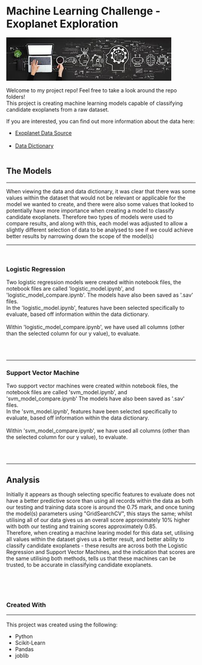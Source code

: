 # Machine Learning Challenge - Exoplanet Exploration
![Header](images/header.jpg)<br>

Welcome to my project repo! 
Feel free to take a look around the repo folders!<br>
This project is creating machine learning models capable of classifying candidate exoplanets from a raw dataset. 

If you are interested, you can find out more information about the data here:<br>
* [Exoplanet Data Source](https://www.kaggle.com/nasa/kepler-exoplanet-search-results)<br><br>
* [Data Dictionary](https://exoplanetarchive.ipac.caltech.edu/docs/API_kepcandidate_columns.html)<br><br>

## The Models
<hr>
When viewing the data and data dictionary, it was clear that there was some values within the dataset that would not be relevant or applicable for the model we wanted to create, and there were also some values that looked to potentially have more importance when creating a model to classify candidate exoplanets. Therefore two types of models were used to compare results, and along with this, each model was adjusted to allow a slightly different selection of data to be analysed to see if we could achieve better results by narrowing down the scope of the model(s)
<hr>
<br>

<h3>Logistic Regression</h3>
<p>Two logistic regression models were created within notebook files, the notebook files are called 'logistic_model.ipynb', and 'logistic_model_compare.ipynb'. The models have also been saved as '.sav' files. <br>
In the 'logistic_model.ipynb', features have been selected specifically to evaluate, based off information within the data dictionary. 
<br><br>
Within 'logistic_model_compare.ipynb', we have used all columns (other than the selected column for our y value), to evaluate. <p>
<br><br>
<hr>
<h3>Support Vector Machine</h3>
<p>Two support vector machines were created within notebook files, the notebook files are called 'svm_model.ipynb', and 'svm_model_compare.ipynb' The models have also been saved as '.sav' files. <br>
In the 'svm_model.ipynb', features have been selected specifically to evaluate, based off information within the data dictionary. 
<br><br>
Within 'svm_model_compare.ipynb', we have used all columns (other than the selected column for our y value), to evaluate.<p>



<br><br>
<hr>
<h2>Analysis</h2>

Initially it appears as though selecting specific features to evaluate does not have a better predictive score than using all records within the data as both our testing and training data score is around the 0.75 mark, and once tuning the model(s) parameters using "GridSearchCV", this stays the same; whilst utilising all of our data gives us an overall score approximately 10% higher with both our testing and training scores approximately 0.85.
<br>
Therefore, when creating a machine learing model for this data set, utilising all values within the dataset gives us a better result, and better ability to classify candidate exoplanets - these results are across both the Logistic Regression and Support Vector Machines, and the indication that scores are the same utilising both methods, tells us that these machines can be trusted, to be accurate in classifying candidate exoplanets.




<br><br><br>








### Created With<hr>
This project was created using the following:<br>
* Python
* Scikit-Learn
* Pandas
* joblib




